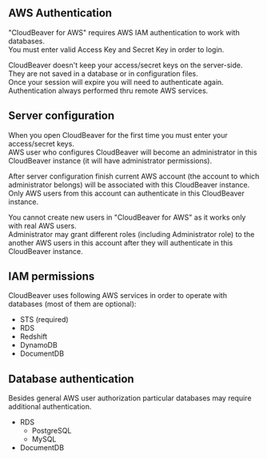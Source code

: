 ## AWS Authentication

"CloudBeaver for AWS" requires AWS IAM authentication to work with databases.  
You must enter valid Access Key and Secret Key in order to login.  

CloudBeaver doesn't keep your access/secret keys on the server-side. They are not saved in a database or in configuration files.  
Once your session will expire you will need to authenticate again. Authentication always performed thru remote AWS services.  

## Server configuration

When you open CloudBeaver for the first time you must enter your access/secret keys.  
AWS user who configures CloudBeaver will become an administrator in this CloudBeaver instance (it will have administrator permissions).  

After server configuration finish current AWS account (the account to which administrator belongs) will be associated with this CloudBeaver instance. Only AWS users from this account can authenticate in this CloudBeaver instance.  

You cannot create new users in "CloudBeaver for AWS" as it works only with real AWS users.  
Administrator may grant different roles (including Administrator role) to the another AWS users in this account after they will authenticate in this CloudBeaver instance.  

## IAM permissions

CloudBeaver uses following AWS services in order to operate with databases (most of them are optional):

- STS (required)
- RDS
- Redshift
- DynamoDB
- DocumentDB

## Database authentication

Besides general AWS user authorization particular databases may require additional authentication.

- RDS
   - PostgreSQL
   - MySQL
- DocumentDB
